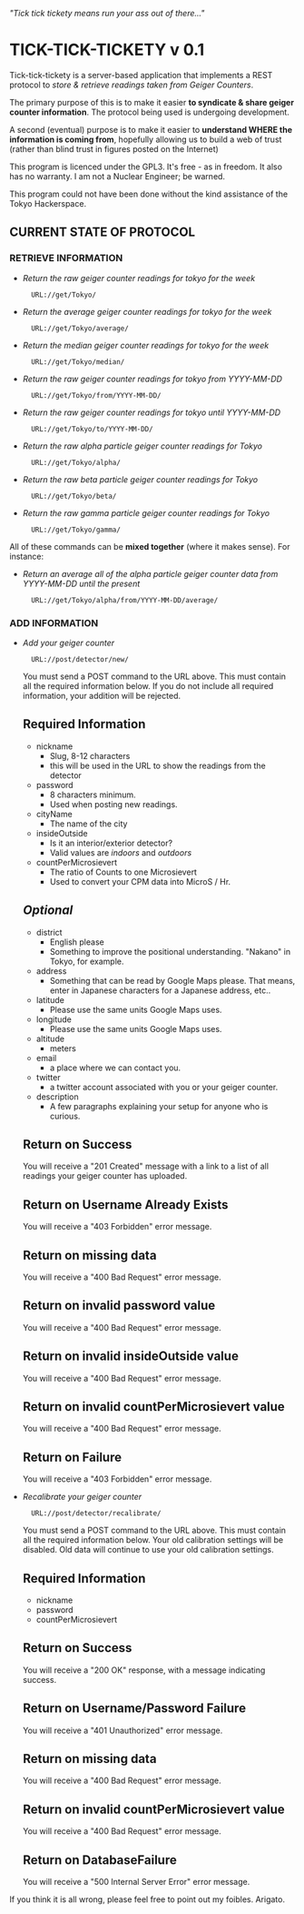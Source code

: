 _"Tick tick tickety means run your ass out of there..."_

TICK-TICK-TICKETY v 0.1
=================

Tick-tick-tickety is a server-based application that implements a REST protocol to *store & retrieve readings taken from Geiger Counters*.

The primary purpose of this is to make it easier __to syndicate & share geiger counter information__.  The protocol being used is undergoing development.

A second (eventual) purpose is to make it easier to __understand WHERE the information is coming from__, hopefully allowing us to build a web of trust (rather than blind trust in figures posted on the Internet)

This program is licenced under the GPL3.  It's free - as in freedom.  It also has no warranty.  I am not a Nuclear Engineer; be warned. 

This program could not have been done without the kind assistance of the Tokyo Hackerspace. 

## CURRENT STATE OF PROTOCOL

### RETRIEVE INFORMATION

- _Return the raw geiger counter readings for tokyo for the week_

	    URL://get/Tokyo/	


- _Return the average geiger counter readings for tokyo for the week_

	    URL://get/Tokyo/average/	

- _Return the median geiger counter readings for tokyo for the week_

	    URL://get/Tokyo/median/	

- _Return the raw  geiger counter readings for tokyo from YYYY-MM-DD_

	    URL://get/Tokyo/from/YYYY-MM-DD/	

- _Return the raw  geiger counter readings for tokyo until YYYY-MM-DD_

	    URL://get/Tokyo/to/YYYY-MM-DD/	

- _Return the raw  alpha particle geiger counter readings for Tokyo_

	    URL://get/Tokyo/alpha/	

- _Return the raw  beta particle geiger counter readings for Tokyo_

	    URL://get/Tokyo/beta/	

- _Return the raw  gamma particle geiger counter readings for Tokyo_

	    URL://get/Tokyo/gamma/	


All of these commands can be __mixed together__ (where it makes sense).  For instance:

- _Return an average all of the alpha particle geiger counter data from YYYY-MM-DD until the present_

	    URL://get/Tokyo/alpha/from/YYYY-MM-DD/average/

### ADD INFORMATION

- _Add your geiger counter_

	    URL://post/detector/new/

	You must send a POST command to the URL above.  This must contain all the required information below.  If you do not include all required information, your addition will be rejected.

	__Required Information__
	-------------------------------------
	- nickname 
		- Slug, 8-12 characters
		- this will be used in the URL to show the readings from the detector
	- password
		- 8 characters minimum.
		- Used when posting new readings.
	- cityName
		- The name of the city
	- insideOutside
		- Is it an interior/exterior detector?
		- Valid values are _indoors_ and _outdoors_
	- countPerMicrosievert
		- The ratio of Counts to one Microsievert
		- Used to convert your CPM data into MicroS / Hr. 

	_Optional_
	-------------
	- district
		- English please
		- Something to improve the positional understanding.  "Nakano" in Tokyo, for example.
	- address
		- Something that can be read by Google Maps please.  That means, enter in Japanese characters for a Japanese address, etc..
	- latitude
		- Please use the same units Google Maps uses.
	- longitude
		- Please use the same units Google Maps uses.
	- altitude
		- meters
	- email
		- a place where we can contact you.
	- twitter
		- a twitter account associated with you or your geiger counter.
	- description
		- A few paragraphs explaining your setup for anyone who is curious.

	__Return on Success__
	-------------------------------------
	You will receive a "201 Created" message with a link to a list of all readings your geiger counter has uploaded.

	__Return on Username Already Exists__
	-------------------------------------
	You will receive a "403 Forbidden" error message.

	__Return on missing data__
	-------------------------------------
	You will receive a "400 Bad Request" error message.

	__Return on invalid password value__
	-------------------------------------
	You will receive a "400 Bad Request" error message.

	__Return on invalid insideOutside value__
	-------------------------------------
	You will receive a "400 Bad Request" error message.

	__Return on invalid countPerMicrosievert value__
	-------------------------------------
	You will receive a "400 Bad Request" error message.

	__Return on Failure__
	-------------------------------------
	You will receive a "403 Forbidden" error message.

- _Recalibrate your geiger counter_

	    URL://post/detector/recalibrate/

	You must send a POST command to the URL above.  This must contain all the required information below.  Your old calibration settings will be disabled.  Old data will continue to use your old calibration settings.

	__Required Information__
	-------------------------------------
	- nickname 
	- password
	- countPerMicrosievert


	__Return on Success__
	-------------------------------------
	You will receive a "200 OK" response, with a message indicating success.

	__Return on Username/Password Failure__
	-------------------------------------
	You will receive a "401 Unauthorized" error message.

	__Return on missing data__
	-------------------------------------
	You will receive a "400 Bad Request" error message.

	__Return on invalid countPerMicrosievert value__
	-------------------------------------
	You will receive a "400 Bad Request" error message.

	__Return on DatabaseFailure__
	-------------------------------------
	You will receive a "500 Internal Server Error" error message.



If you think it is all wrong, please feel free to point out my foibles.  Arigato.